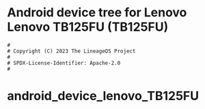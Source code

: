 # Android device tree for Lenovo Lenovo TB125FU (TB125FU)

```
#
# Copyright (C) 2023 The LineageOS Project
#
# SPDX-License-Identifier: Apache-2.0
#
```
# android_device_lenovo_TB125FU

